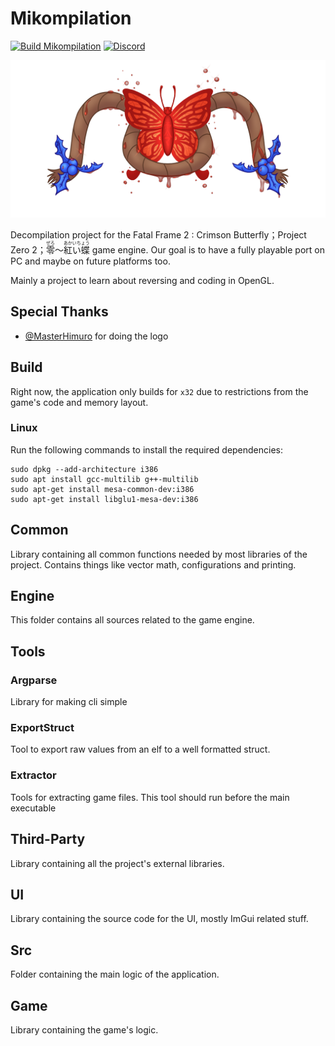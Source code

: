 # Mikompilation
[![Build Mikompilation](https://github.com/wagrenier/Mikompilation/actions/workflows/Build.yml/badge.svg)](https://github.com/wagrenier/Mikompilation/actions/workflows/Build.yml) [![Discord](https://badgen.net/badge/icon/discord?icon=discord&label)](https://discord.gg/Ap4Sfcmwd9)

![Logo](logo/logo_blood.png)

Decompilation project for the Fatal Frame 2 : Crimson Butterfly；Project Zero 2；<ruby>零<rt>ぜろ</rt></ruby>～<ruby>紅い蝶<rt>あかいちょう</rt> game engine. Our goal is to have a fully playable port on PC and maybe on future platforms too.

Mainly a project to learn about reversing and coding in OpenGL.

## Special Thanks
* [@MasterHimuro](https://twitter.com/masterhimuro) for doing the logo

## Build
Right now, the application only builds for `x32` due to restrictions from the game's code and memory layout.
### Linux

Run the following commands to install the required dependencies:

```shell
sudo dpkg --add-architecture i386
sudo apt install gcc-multilib g++-multilib
sudo apt-get install mesa-common-dev:i386
sudo apt-get install libglu1-mesa-dev:i386
```

## Common
Library containing all common functions needed by most libraries of the project. Contains things like vector math, configurations and printing.

## Engine
This folder contains all sources related to the game engine.

## Tools
### Argparse
Library for making cli simple

### ExportStruct
Tool to export raw values from an elf to a well formatted struct.

### Extractor
Tools for extracting game files. This tool should run before the main executable

## Third-Party
Library containing all the project's external libraries.

## UI
Library containing the source code for the UI, mostly ImGui related stuff.

## Src
Folder containing the main logic of the application.

## Game
Library containing the game's logic.
